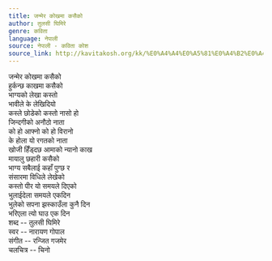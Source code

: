 ```yaml
---
title: जन्मेर कोखमा कसैको
author: तुलसी घिमिरे
genre: कविता
language: नेपाली
source: नेपाली - कविता कोश
source_link: http://kavitakosh.org/kk/%E0%A4%A4%E0%A5%81%E0%A4%B2%E0%A4%B8%E0%A5%80_%E0%A4%98%E0%A4%BF%E0%A4%AE%E0%A4%BF%E0%A4%B0%E0%A5%87
---
```


जन्मेर कोखमा कसैको  
हुर्कन्छ काखमा कसैको  
भाग्यको लेखा कस्तो  
भावीले के लेखिदियो  
कस्ले छोडेको कस्तो नासो हो  
जिन्दगीको अनौठो नाता  
को हो आफ्नो को हो विरानो  
के होला यो रगतको नाता  
खोजी हिँड्दछ आमाको न्यानो काख  
मायालु छहारी कसैको  
भाग्य सबैलाई कहाँ पुग्छ र  
संसारमा विधिले लेखेको  
कस्तो पीर यो समयले दिएको  
भुलाईदेला समयले एकदिन  
भुलेको सपना झस्काउँला कुनै दिन  
भरिएला त्यो घाउ एक दिन  
शब्द -- तुलसी घिमिरे  
स्वर -- नारायण गोपाल  
संगीत -- रन्जित गजमेर  
चलचित्र -- चिनो
